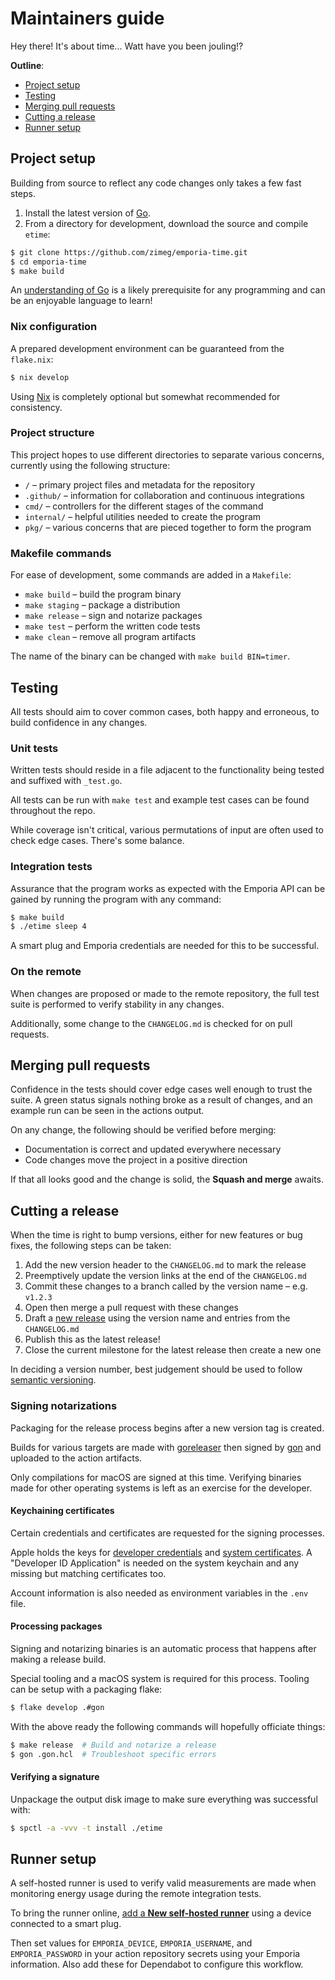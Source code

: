 # Maintainers guide

Hey there! It's about time... Watt have you been jouling!?

**Outline**:

- [Project setup](#project-setup)
- [Testing](#testing)
- [Merging pull requests](#merging-pull-requests)
- [Cutting a release](#cutting-a-release)
- [Runner setup](#runner-setup)

## Project setup

Building from source to reflect any code changes only takes a few fast steps.

1. Install the latest version of [Go][golang].
2. From a directory for development, download the source and compile `etime`:

```sh
$ git clone https://github.com/zimeg/emporia-time.git
$ cd emporia-time
$ make build
```

An [understanding of Go][learn_go] is a likely prerequisite for any programming
and can be an enjoyable language to learn!

### Nix configuration

A prepared development environment can be guaranteed from the `flake.nix`:

```sh
$ nix develop
```

Using [Nix][nix] is completely optional but somewhat recommended for
consistency.

### Project structure

This project hopes to use different directories to separate various concerns,
currently using the following structure:

- `/` – primary project files and metadata for the repository
- `.github/` – information for collaboration and continuous integrations
- `cmd/` – controllers for the different stages of the command
- `internal/` – helpful utilities needed to create the program
- `pkg/` – various concerns that are pieced together to form the program

### Makefile commands

For ease of development, some commands are added in a `Makefile`:

- `make build` – build the program binary
- `make staging` – package a distribution
- `make release` – sign and notarize packages
- `make test` – perform the written code tests
- `make clean` – remove all program artifacts

The name of the binary can be changed with `make build BIN=timer`.

## Testing

All tests should aim to cover common cases, both happy and erroneous, to build
confidence in any changes.

### Unit tests

Written tests should reside in a file adjacent to the functionality being tested
and suffixed with `_test.go`.

All tests can be run with `make test` and example test cases can be found
throughout the repo.

While coverage isn't critical, various permutations of input are often used to
check edge cases. There's some balance.

### Integration tests

Assurance that the program works as expected with the Emporia API can be gained
by running the program with any command:

```sh
$ make build
$ ./etime sleep 4
```

A smart plug and Emporia credentials are needed for this to be successful.

### On the remote

When changes are proposed or made to the remote repository, the full test suite
is performed to verify stability in any changes.

Additionally, some change to the `CHANGELOG.md` is checked for on pull requests.

## Merging pull requests

Confidence in the tests should cover edge cases well enough to trust the suite.
A green status signals nothing broke as a result of changes, and an example run
can be seen in the actions output.

On any change, the following should be verified before merging:

- Documentation is correct and updated everywhere necessary
- Code changes move the project in a positive direction

If that all looks good and the change is solid, the **Squash and merge** awaits.

## Cutting a release

When the time is right to bump versions, either for new features or bug fixes,
the following steps can be taken:

1. Add the new version header to the `CHANGELOG.md` to mark the release
2. Preemptively update the version links at the end of the `CHANGELOG.md`
3. Commit these changes to a branch called by the version name – e.g. `v1.2.3`
4. Open then merge a pull request with these changes
5. Draft a [new release][releases] using the version name and entries from the
   `CHANGELOG.md`
6. Publish this as the latest release!
7. Close the current milestone for the latest release then create a new one

In deciding a version number, best judgement should be used to follow
[semantic versioning][semver].

### Signing notarizations

Packaging for the release process begins after a new version tag is created.

Builds for various targets are made with [goreleaser][goreleaser] then signed by
[gon][gon] and uploaded to the action artifacts.

Only compilations for macOS are signed at this time. Verifying binaries made for
other operating systems is left as an exercise for the developer.

#### Keychaining certificates

Certain credentials and certificates are requested for the signing processes.

Apple holds the keys for [developer credentials][credentials] and
[system certificates][certificates]. A "Developer ID Application" is needed on
the system keychain and any missing but matching certificates too.

Account information is also needed as environment variables in the `.env` file.

#### Processing packages

Signing and notarizing binaries is an automatic process that happens after
making a release build.

Special tooling and a macOS system is required for this process. Tooling can be
setup with a packaging flake:

```sh
$ flake develop .#gon
```

With the above ready the following commands will hopefully officiate things:

```sh
$ make release  # Build and notarize a release
$ gon .gon.hcl  # Troubleshoot specific errors
```

#### Verifying a signature

Unpackage the output disk image to make sure everything was successful with:

```sh
$ spctl -a -vvv -t install ./etime
```

## Runner setup

A self-hosted runner is used to verify valid measurements are made when
monitoring energy usage during the remote integration tests.

To bring the runner online, [add a **New self-hosted runner**][runner] using a
device connected to a smart plug.

Then set values for `EMPORIA_DEVICE`, `EMPORIA_USERNAME`, and `EMPORIA_PASSWORD`
in your action repository secrets using your Emporia information. Also add these
for Dependabot to configure this workflow.

[certificates]: https://www.apple.com/certificateauthority/
[credentials]: https://developer.apple.com/account/resources/certificates/list
[golang]: https://go.dev/dl/
[gon]: https://github.com/Bearer/gon
[goreleaser]: https://github.com/goreleaser/goreleaser
[learn_go]: https://go.dev/learn/
[nix]: https://zero-to-nix.com
[releases]: https://github.com/zimeg/emporia-time/releases
[runner]: https://docs.github.com/en/actions/hosting-your-own-runners/managing-self-hosted-runners/adding-self-hosted-runners
[semver]: https://semver.org/spec/v2.0.0.html
